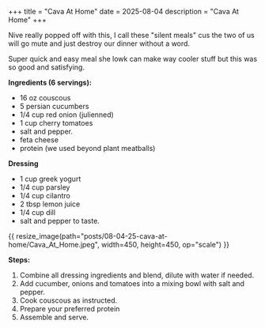 +++
title = "Cava At Home"
date = 2025-08-04
description = "Cava At Home"
+++

Nive really popped off with this, I call these "silent meals" cus the two of us will go mute and just destroy our dinner without a word.

Super quick and easy meal she lowk can make way cooler stuff but this was so good and satisfying.

**Ingredients (6 servings):**

- 16 oz couscous
- 5 persian cucumbers
- 1/4 cup red onion (julienned)
- 1 cup cherry tomatoes
- salt and pepper.
- feta cheese
- protein (we used beyond plant meatballs)

**Dressing**

- 1 cup greek yogurt
- 1/4 cup parsley
- 1/4 cup cilantro
- 2 tbsp lemon juice
- 1/4 cup dill
- salt and pepper to taste.

{{ resize_image(path="posts/08-04-25-cava-at-home/Cava_At_Home.jpeg", width=450, height=450, op="scale") }}

**Steps:**
1. Combine all dressing ingredients and blend, dilute with water if needed.
2. Add cucumber, onions and tomatoes into a mixing bowl with salt and pepper.
3. Cook couscous as instructed.
4. Prepare your preferred protein
5. Assemble and serve.